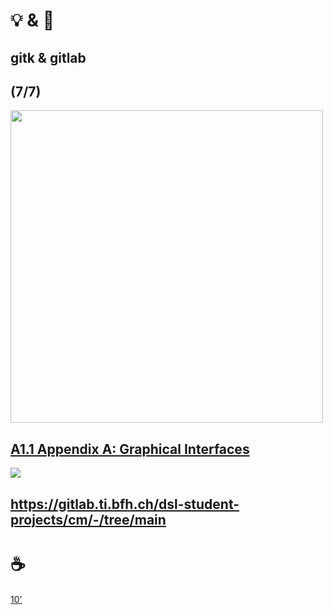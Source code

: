 # 💡 & 💪

## gitk & gitlab

(7/7)
--
<img src="https://git-scm.com/book/en/v2/images/gitk.png" height="500px">

[A1.1 Appendix A: Graphical Interfaces](https://git-scm.com/book/en/v2/Appendix-A%3A-Git-in-Other-Environments-Graphical-Interfaces)
--
![](https://upload.wikimedia.org/wikipedia/commons/thumb/c/c8/GitLab_logo_%282%29.svg/640px-GitLab_logo_%282%29.svg.png)

https://gitlab.ti.bfh.ch/dsl-student-projects/cm/-/tree/main
---
# ☕

[10'](https://youtu.be/DcvtwlM1aIE)